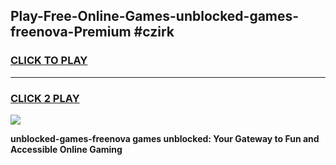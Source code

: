 
## Play-Free-Online-Games-unblocked-games-freenova-Premium #czirk
<h3>
<a href="https://premium.freeplayer.one?title=unblocked-games-freenova&ref=8M">CLICK TO PLAY</a></h3>
<hr>

<h3>
<a href="https://premium.freeplayer.one?title=unblocked-games-freenova&ref=8M">CLICK 2 PLAY</a>
  
</h3>

<a href="https://premium.freeplayer.one?title=unblocked-games-freenova&ref=8M"><img src="https://clearcache.store/games.png"></a>


**unblocked-games-freenova games unblocked: Your Gateway to Fun and Accessible Online Gaming**
